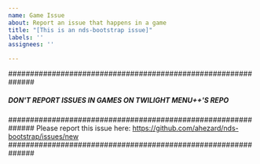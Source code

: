 ```yaml
---
name: Game Issue
about: Report an issue that happens in a game
title: "[This is an nds-bootstrap issue]"
labels: ''
assignees: ''

---
```


##############################################################
#####  DON'T REPORT ISSUES IN GAMES ON TWILIGHT MENU++'S REPO  #####
##############################################################
Please report this issue here: https://github.com/ahezard/nds-bootstrap/issues/new
##############################################################

